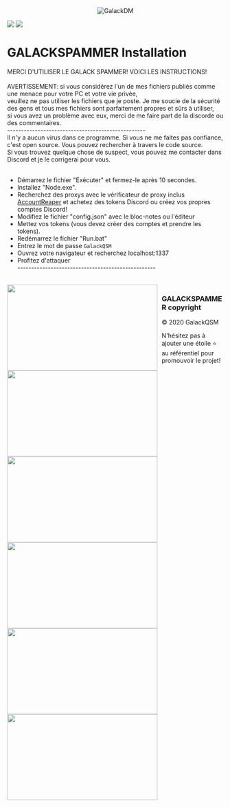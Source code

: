 <center><img  alt="GalackDM" src="https://i.imgur.com/di2iUOQ.png"></center>

[![](https://img.shields.io/discord/745382663896039496.svg?logo=discord&colorB=7289DA)](https://discord.gg/XH7zQ8s)
[![](https://img.shields.io/badge/paypal-donate-blue.svg)](https://paypal.me/GalackQSM)

# GALACKSPAMMER Installation

MERCI D'UTILISER LE GALACK SPAMMER! VOICI LES INSTRUCTIONS!<br>
<br>
AVERTISSEMENT: si vous considérez l'un de mes fichiers publiés comme une menace pour votre PC et votre vie privée,<br>
veuillez ne pas utiliser les fichiers que je poste. Je me soucie de la sécurité des gens et tous mes fichiers sont parfaitement propres et sûrs à utiliser,<br>
si vous avez un problème avec eux, merci de me faire part de la discorde ou des commentaires.<br>
--------------------------------------------------<br>
Il n'y a aucun virus dans ce programme. Si vous ne me faites pas confiance, c'est open source. Vous pouvez rechercher à travers le code source.<br>
Si vous trouvez quelque chose de suspect, vous pouvez me contacter dans Discord et je le corrigerai pour vous.<br>
<br>
* Démarrez le fichier "Exécuter" et fermez-le après 10 secondes.<br>
* Installez "Node.exe".<br>
* Recherchez des proxys avec le vérificateur de proxy inclus [AccountReaper](https://www.youtube.com/watch?v=mibaS3KK8FM) et achetez des tokens Discord ou créez vos propres comptes Discord!<br>
* Modifiez le fichier "config.json" avec le bloc-notes ou l'éditeur<br>
* Mettez vos tokens (vous devez créer des comptes et prendre les tokens).<br>
* Redémarrez le fichier "Run.bat"<br>
* Entrez le mot de passe `GalackQSM`<br>
* Ouvrez votre navigateur et recherchez localhost:1337<br>
* Profitez d'attaquer<br>
-------------------------------------------------- <br>
<br>
<img align="left" style="float: centrer; margin: 0 10px 0 0;" src="https://i.imgur.com/j6Y7ED2.png" height="200" width="350"/>
<img align="left" style="float: centrer; margin: 0 10px 0 0;" src="https://i.imgur.com/b0Aued2.png" height="200" width="350"/>
<img align="left" style="float: centrer; margin: 0 10px 0 0;" src="https://i.imgur.com/X9KwydB.png" height="200" width="350"/>
<img align="left" style="float: centrer; margin: 0 10px 0 0;" src="https://i.imgur.com/3nLz7L1.png" height="200" width="350"/>
<img align="left" style="float: centrer; margin: 0 10px 0 0;" src="https://i.imgur.com/CQuU7qS.png" height="200" width="350"/>
<img align="left" style="float: centrer; margin: 0 10px 0 0;" src="https://i.imgur.com/MtNdxt9.png" height="200" width="350"/>

### GALACKSPAMMER copyright
© 2020 GalackQSM

N'hésitez pas à ajouter une étoile ⭐ au référentiel pour promouvoir le projet!

